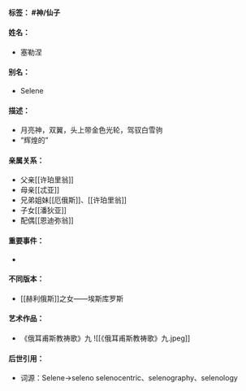 #### 标签： #神/仙子
#### 姓名：
- 塞勒涅
#### 别名：
- Selene
#### 描述：
- 月亮神，双翼，头上带金色光轮，驾驭白雪驹
- “辉煌的”
#### 亲属关系：
- 父亲[[许珀里翁]]
- 母亲[[忒亚]]
- 兄弟姐妹[[厄俄斯]]、[[许珀里翁]]
- 子女[[潘狄亚]]
- 配偶[[恩迪弥翁]]
#### 重要事件：
- 
#### 不同版本：
- [[赫利俄斯]]之女——埃斯库罗斯
#### 艺术作品：
- 《俄耳甫斯教祷歌》九
![[《俄耳甫斯教祷歌》九.jpeg]]
#### 后世引用：
- 词源：Selene->seleno
selenocentric、selenography、selenology